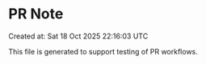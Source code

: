 # PR Note

Created at: Sat 18 Oct 2025 22:16:03 UTC

This file is generated to support testing of PR workflows.
